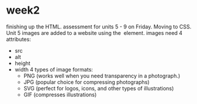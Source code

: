 # week2
finishing up the HTML. assessment for units 5 - 9 on Friday. Moving to CSS.
Unit 5
images are added to a website using the <img> element.
images need 4 attributes:
- src
- alt
- height
- width
4 types of image formats:
  - PNG (works well when you need transparency in a photograph.)
  - JPG (popular choice for compressing photographs)
  - SVG (perfect for logos, icons, and other types of illustrations)
  - GIF (compresses illustrations) 
